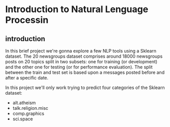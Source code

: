 # Introduction to Natural Lenguage Processin

## introduction

In this brief project we're gonna explore a few NLP tools using a Sklearn dataset. The 20 newsgroups dataset comprises around 18000 newsgroups posts on 20 topics split in two subsets: one for training (or development) and the other one for testing (or for performance evaluation). The split between the train and test set is based upon a messages posted before and after a specific date.

In this project we'll only work trying to predict four categories of the Sklearn dataset:

* alt.atheism
* talk.religion.misc
* comp.graphics
* sci.space
